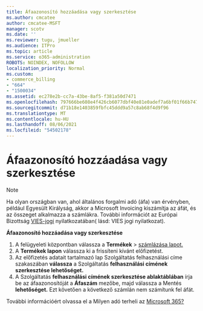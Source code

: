 ```yaml
---
title: Áfaazonosító hozzáadása vagy szerkesztése
ms.author: cmcatee
author: cmcatee-MSFT
manager: scotv
ms.date: ''
ms.reviewer: tugu, jmueller
ms.audience: ITPro
ms.topic: article
ms.service: o365-administration
ROBOTS: NOINDEX, NOFOLLOW
localization_priority: Normal
ms.custom:
- commerce_billing
- "664"
- "1500034"
ms.assetid: ec278e2b-cc7a-43be-8af5-f381a50d7471
ms.openlocfilehash: 797666be608e4f426cb6077dbf40e81e0adef7a6bf01f66b74722274a01c42c7
ms.sourcegitcommit: d71b18e1403859fbfc45ddd9a57c8ab68f4d9f96
ms.translationtype: MT
ms.contentlocale: hu-HU
ms.lasthandoff: 08/06/2021
ms.locfileid: "54502178"
---
```

# <a name="how-to-add-or-edit-a-vatid"></a>Áfaazonosító hozzáadása vagy szerkesztése

> [!NOTE]
> Ha olyan országban van, ahol általános forgalmi adó (áfa) van érvényben, például Egyesült Királyság, akkor a Microsoft Invoicing kiszámítja az áfát, és az összeget alkalmazza a számlákra. További információt az Európai Bizottság [VIES-jogi](https://go.microsoft.com/fwlink/p/?LinkID=841741) nyilatkozatában( lásd: VIES jogi nyilatkozat).

**Áfaazonosító hozzáadása vagy szerkesztése**

1. A felügyeleti központban válassza a **Termékek** \> [számlázása lapot.](https://go.microsoft.com/fwlink/p/?linkid=842054)
2. A **Termékek lapon** válassza ki a frissíteni kívánt előfizetést.
3. Az előfizetés adatait tartalmazó lap Szolgáltatás felhasználási címe szakaszában **válassza** a Szolgáltatás **felhasználási címének szerkesztése lehetőséget.**
4. A Szolgáltatás **felhasználási címének szerkesztése ablaktáblában** írja be az áfaazonosítóját a **Áfaszám** mezőbe, majd válassza a Mentés **lehetőséget.** Ezt követően a következő számlán nem számítunk fel áfát.

További információért olvassa el a Milyen adó terheli az [Microsoft 365?](/microsoft-365/commerce/billing-and-payments/tax-information#what-tax-will-i-be-charged)